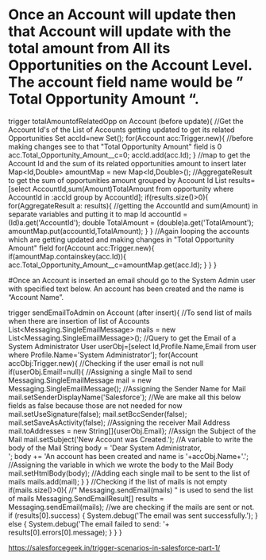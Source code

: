 # Once an Account will update then that Account will update with the total amount from All its Opportunities on the Account Level. The account field name would be ” Total Opportunity Amount “.

trigger totalAmountofRelatedOpp on Account (before update){
//Get the Account Id's of the List of Accounts getting updated to get its related Opportunities
Set<Id> accId=new Set<Id>();
for(Account acc:Trigger.new){
//before making changes see to that "Total Opportunity Amount" field is 0
acc.Total_Opportunity_Amount__c=0;
accId.add(acc.Id);
}
//map to get the Account Id and the sum of its related opportunities amount to insert later
Map<Id,Double> amountMap = new Map<Id,Double>();
//AggregateResult to get the sum of opportunities amount grouped by Account Id
List<AggregateResult> results=[select AccountId,sum(Amount)TotalAmount from opportunity where AccountId in :accId group by AccountId];
if(results.size()>0){
for(AggregateResult a: results){
//getting the AccountId and sum(Amount) in separate variables and putting it to map
Id accountId = (Id)a.get('AccountId');
double TotalAmount = (double)a.get('TotalAmount');
amountMap.put(accountId,TotalAmount);
}
}
//Again looping the accounts which are getting updated and making changes in "Total Opportunity Amount" field
for(Account acc:Trigger.new){
if(amountMap.containskey(acc.Id)){
acc.Total_Opportunity_Amount__c=amountMap.get(acc.Id);
}
}
}
  
  
 #Once an Account is inserted an email should go to the System Admin user with specified text below.
An account has been created and the name is “Account Name”.
  
  trigger sendEmailToAdmin on Account (after insert){
//To send list of mails when there are insertion of list of Accounts
List<Messaging.SingleEmailMessage> mails = new List<Messaging.SingleEmailMessage>();
//Query to get the Email of a System Administrator
User userObj=[select Id,Profile.Name,Email from user where Profile.Name='System Administrator'];
for(Account accObj:Trigger.new){
//Checking if the user email is not null
if(userObj.Email!=null){
//Assigning a single Mail to send
Messaging.SingleEmailMessage mail = new Messaging.SingleEmailMessage();
//Assigning the Sender Name for Mail
mail.setSenderDisplayName('Salesforce');
//We are make all this below fields as false because those are not needed for now
mail.setUseSignature(false);
mail.setBccSender(false);
mail.setSaveAsActivity(false);
//Assigning the receiver Mail Address
mail.toAddresses = new String[]{userObj.Email};
//Assign the Subject of the Mail
mail.setSubject('New Account was Created.');
//A variable to write the body of the Mail
String body = 'Dear System Administrator, <br/>';
body += 'An account has been created and name is '+accObj.Name+'.';
//Assigning the variable in which we wrote the body to the Mail Body
mail.setHtmlBody(body);
//Adding each single mail to be sent to the list of mails
mails.add(mail);
}
}
//Checking if the list of mails is not empty
if(mails.size()>0){
//" Messaging.sendEmail(mails) " is used to send the list of mails
Messaging.SendEmailResult[] results = Messaging.sendEmail(mails);
//we are checking if the mails are sent or not.
if (results[0].success)
{
System.debug('The email was sent successfully.');
} else {
System.debug('The email failed to send: '+ results[0].errors[0].message);
}
}
}
  
  https://salesforcegeek.in/trigger-scenarios-in-salesforce-part-1/
